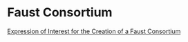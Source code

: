 # Faust Consortium

[Expression of Interest for the Creation of a Faust Consortium ](lettre-industriels-en.md)

